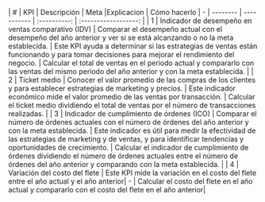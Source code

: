 


| # | KPI | Descripción | Meta |Explicacion |   Cómo hacerlo
| - | -------- | ----------- | :----------: | :------------------: |
| 1 | Indicador de desempeño en ventas comparativo (IDV)  | Comparar el desempeño actual con el desempeño del año anterior y ver si se está alcanzando o no la meta establecida.  | Este KPI ayuda a determinar si las estrategias de ventas están funcionando y para tomar decisiones para mejorar el rendimiento del negocio.  | Calcular el total de ventas en el periodo actual y compararlo con las ventas del mismo periodo del año anterior y con la meta establecida. |
| 2 | Ticket medio | Conocer el valor promedio de las compras de los clientes y para establecer estrategias de marketing y precios.  | Este indicador económico mide el valor promedio de las ventas por transacción.  | Calcular el ticket medio dividiendo el total de ventas por el número de transacciones realizadas. |
| 3 | Indicador de cumplimiento de órdenes (ICO) | Comparar el número de órdenes actuales con el número de órdenes del año anterior y con la meta establecida.  | Este indicador es útil para medir la efectividad de las estrategias de marketing y de ventas, y para identificar tendencias y oportunidades de crecimiento.  | Calcular el indicador de cumplimiento de órdenes dividiendo el número de órdenes actuales entre el número de órdenes del año anterior y comparando con la meta establecida. |
| 4 | Variación del costo del flete  | Este KPI mide la variación en el costo del flete entre el año actual y el año anterior| - | Calcular el costo del flete en el año actual y compararlo con el costo del flete en el año anterior| 